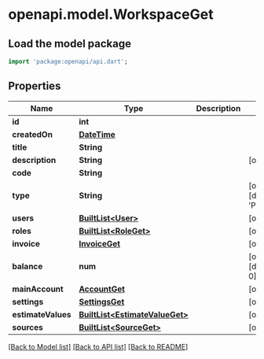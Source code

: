 # openapi.model.WorkspaceGet

## Load the model package
```dart
import 'package:openapi/api.dart';
```

## Properties
Name | Type | Description | Notes
------------ | ------------- | ------------- | -------------
**id** | **int** |  | 
**createdOn** | [**DateTime**](DateTime.md) |  | 
**title** | **String** |  | 
**description** | **String** |  | [optional] 
**code** | **String** |  | 
**type** | **String** |  | [optional] [default to 'PRIVATE']
**users** | [**BuiltList&lt;User&gt;**](User.md) |  | [optional] 
**roles** | [**BuiltList&lt;RoleGet&gt;**](RoleGet.md) |  | [optional] 
**invoice** | [**InvoiceGet**](InvoiceGet.md) |  | [optional] 
**balance** | **num** |  | [optional] [default to 0]
**mainAccount** | [**AccountGet**](AccountGet.md) |  | [optional] 
**settings** | [**SettingsGet**](SettingsGet.md) |  | [optional] 
**estimateValues** | [**BuiltList&lt;EstimateValueGet&gt;**](EstimateValueGet.md) |  | [optional] 
**sources** | [**BuiltList&lt;SourceGet&gt;**](SourceGet.md) |  | [optional] 

[[Back to Model list]](../README.md#documentation-for-models) [[Back to API list]](../README.md#documentation-for-api-endpoints) [[Back to README]](../README.md)


